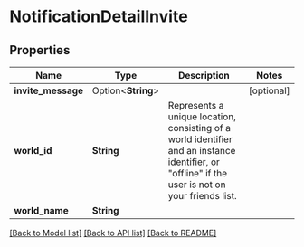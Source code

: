 # NotificationDetailInvite

## Properties

Name | Type | Description | Notes
------------ | ------------- | ------------- | -------------
**invite_message** | Option<**String**> |  | [optional]
**world_id** | **String** | Represents a unique location, consisting of a world identifier and an instance identifier, or \"offline\" if the user is not on your friends list. | 
**world_name** | **String** |  | 

[[Back to Model list]](../README.md#documentation-for-models) [[Back to API list]](../README.md#documentation-for-api-endpoints) [[Back to README]](../README.md)


